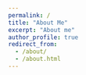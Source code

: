 ```yaml
---
permalink: /
title: "About Me"
excerpt: "About me"
author_profile: true
redirect_from: 
  - /about/
  - /about.html
---
```

